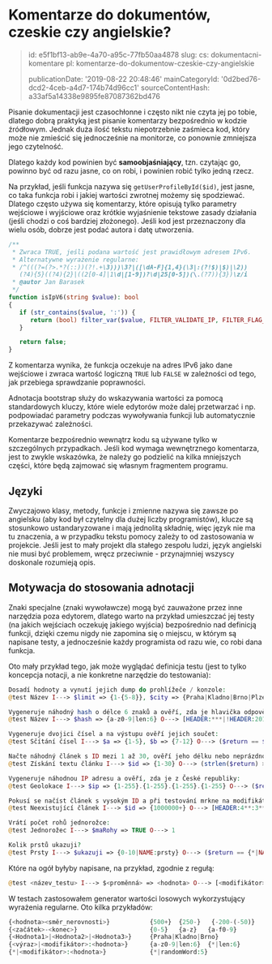 Komentarze do dokumentów, czeskie czy angielskie?
=================================================

> id: e5f1bf13-ab9e-4a70-a95c-77fb50aa4878
> slug:
> 	cs: dokumentacni-komentare
> 	pl: komentarze-do-dokumentow-czeskie-czy-angielskie
> 
> publicationDate: '2019-08-22 20:48:46'
> mainCategoryId: '0d2bed76-dcd2-4ceb-a4d7-174b74d96cc1'
> sourceContentHash: a33af5a14338e9895fe87087362bd476

Pisanie dokumentacji jest czasochłonne i często nikt nie czyta jej po tobie, dlatego dobrą praktyką jest pisanie komentarzy bezpośrednio w kodzie źródłowym. Jednak duża ilość tekstu niepotrzebnie zaśmieca kod, który może nie zmieścić się jednocześnie na monitorze, co ponownie zmniejsza jego czytelność.

Dlatego każdy kod powinien być **samoobjaśniający**, tzn. czytając go, powinno być od razu jasne, co on robi, i powinien robić tylko jedną rzecz.

Na przykład, jeśli funkcja nazywa się `getUserProfileById($id)`, jest jasne, co taka funkcja robi i jakiej wartości zwrotnej możemy się spodziewać. Dlatego często używa się komentarzy, które opisują tylko parametry wejściowe i wyjściowe oraz krótkie wyjaśnienie tekstowe zasady działania (jeśli chodzi o coś bardziej złożonego). Jeśli kod jest przeznaczony dla wielu osób, dobrze jest podać autora i datę utworzenia.

```php
/**
 * Zwraca TRUE, jeśli podana wartość jest prawidłowym adresem IPv6.
 * Alternatywne wyrażenie regularne:
 * /^(((?=(?>.*?(::))(?!.+\3)))\3?|([\dA-F]{1,4}(\3|:(?!$)|$)|\2))
   (?4){5}((?4){2}|((2[0-4]|1\d|[1-9])?\d|25[0-5])(\.(?7)){3})\z/i
 * @autor Jan Barasek
 */
function isIpV6(string $value): bool
{
   if (str_contains($value, ':')) {
      return (bool) filter_var($value, FILTER_VALIDATE_IP, FILTER_FLAG_IPV6);
   }

   return false;
}
```

Z komentarza wynika, że funkcja oczekuje na adres IPv6 jako dane wejściowe i zwraca wartość logiczną `TRUE` lub `FALSE` w zależności od tego, jak przebiega sprawdzanie poprawności.

Adnotacja bootstrap służy do wskazywania wartości za pomocą standardowych kluczy, które wiele edytorów może dalej przetwarzać i np. podpowiadać parametry podczas wywoływania funkcji lub automatycznie przekazywać zależności.

Komentarze bezpośrednio wewnątrz kodu są używane tylko w szczególnych przypadkach. Jeśli kod wymaga wewnętrznego komentarza, jest to zwykle wskazówka, że należy go podzielić na kilka mniejszych części, które będą zajmować się własnym fragmentem programu.

Języki
--------------

Zwyczajowo klasy, metody, funkcje i zmienne nazywa się zawsze po angielsku (aby kod był czytelny dla dużej liczby programistów), klucze są stosunkowo ustandaryzowane i mają jednolitą składnię, więc język nie ma tu znaczenia, a w przypadku tekstu pomocy zależy to od zastosowania w projekcie. Jeśli jest to mały projekt dla stałego zespołu ludzi, język angielski nie musi być problemem, wręcz przeciwnie - przynajmniej wszyscy doskonale rozumieją opis.

Motywacja do stosowania adnotacji
-------------------

Znaki specjalne (znaki wywoławcze) mogą być zauważone przez inne narzędzia poza edytorem, dlatego warto na przykład umieszczać jej testy (na jakich wejściach oczekuję jakiego wyjścia) bezpośrednio nad definicją funkcji, dzięki czemu nigdy nie zapomina się o miejscu, w którym są napisane testy, a jednocześnie każdy programista od razu wie, co robi dana funkcja.

Oto mały przykład tego, jak może wyglądać definicja testu (jest to tylko koncepcja notacji, a nie konkretne narzędzie do testowania):

```php
Dosadí hodnoty a vynutí jejich dump do prohlížeče / konzole:
@test Název I---> $limit => {1-{5-8}}, $city => {Praha|Kladno|Brno|Plzeň} O---> [DUMP]

Vygeneruje náhodný hash o délce 6 znaků a ověří, zda je hlavička odpovědi jakákoli, kromě 201:
@test Název I---> $hash => {a-z0-9|len:6} O---> [HEADER:***|!HEADER:201]

Vygeneruje dvojici čísel a na výstupu ověří jejich součet:
@test Sčítání čísel I---> $a => {1-5}, $b => {7-12} O---> ($return == $a+$b)

Načte náhodný článek s ID mezi 1 až 30, ověří jeho délku nebo neprázdnost:
@test Získání textu článku I---> $id => {1-30} O---> (strlen($return) > 64 || $return != NULL)

Vygeneruje náhodnou IP adresu a ověří, zda je z České republiky:
@test Geolokace I---> $ip => {1-255}.{1-255}.{1-255}.{1-255} O---> ($return['kraj'] == 'PL')

Pokusí se načíst článek s vysokým ID a při testování mrkne na modifikátory (filtry):
@test Neexistující článek I---> $id => {1000000+} O---> [HEADER:4**:3**|NOCONTENT]

Vrátí počet rohů jednorožce:
@test Jednorožec I---> $maRohy => TRUE O---> 1

Kolik prstů ukazuji?
@test Prsty I---> $ukazuji => {0-10|NAME:prsty} O---> ($return == {*|NAME:prsty})
```

Które na ogół byłyby napisane, na przykład, zgodnie z regułą:

```php
@test <název_testu> I---> $<proměnná> => <hodnota> O---> [<modifikátor>:<hodnota>] (<výraz_platnosti>)
```

W testach zastosowałem generator wartości losowych wykorzystujący wyrażenia regularne.
Oto kilka przykładów:

```php
{<hodnota><směr_nerovnosti>}           {500+}  {250-}   {-200-(-50)}
{<začátek>-<konec>}                    {0-5}   {a-z}   {a-f0-9}
{<Hodnota1>|<Hodnota2>|<Hodnota3>}     {Praha|Kladno|Brno}
{<výraz>|<modifikátor>:<hodnota>}      {a-z0-9|len:6}  {*|len:6}
{*|<modifikátor>:<hodnota>}            {*|randomWord:5}
```
